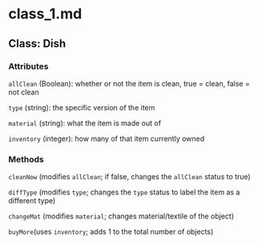 # class_1.md


## Class: Dish


### Attributes

`allClean` (Boolean): whether or not the item is clean, true = clean, false = not clean

`type` (string): the specific version of the item

`material` (string): what the item is made out of

`inventory` (integer): how many of that item currently owned 



### Methods

`cleanNow` (modifies `allClean`; if false, changes the `allClean` status to true)

`diffType` (modifies `type`; changes the `type` status to label the item as a different type)

`changeMat` (modifies `material`; changes material/textile of the object)

`buyMore`(uses `inventory`; adds 1 to the total number of objects)
